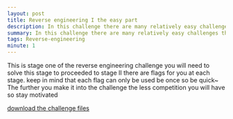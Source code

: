 ```yaml
---
layout: post
title: Reverse engineering I the easy part
description: In this challenge there are many relatively easy challenges this is not one of them, this is a semi to advanced level challenge 
summary: In this challenge there are many relatively easy challenges this is not one of them, this is a semi to advanced level challenge 
tags: Reverse-engineering  
minute: 1
---
```


This is stage one of the reverse engineering challenge you will need to solve this stage to proceeded to stage II there are flags for you at each stage. keep in mind that each flag can only be used be once so be quick~ 
The further you make it into the challenge the less competition you will have so stay motivated 


[download the challenge files](https://pankace.github.io/violet-rabbit-v2/files//Reverse-engineering-I//)

